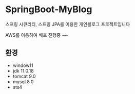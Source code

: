 # SpringBoot-MyBlog
스프링 시큐리티, 스프링 JPA를 이용한  개인블로그 프로젝트입니다

AWS를 이용하여 배포 진행중 ~~
## 환경
* window11
* jdk 11.0.18
* tomcat 9.0
* mysql 8.0
* sts4
